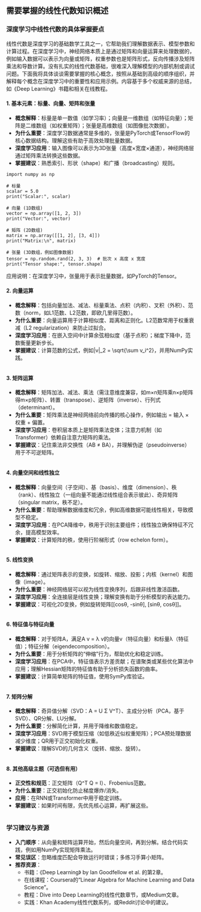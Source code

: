 ## 需要掌握的线性代数知识概述
### 深度学习中线性代数的具体掌握要点

线性代数是深度学习的基础数学工具之一，它帮助我们理解数据表示、模型参数和计算过程。在深度学习中，神经网络本质上是通过矩阵和向量运算来处理数据的，例如输入数据可以表示为向量或矩阵，权重参数也是矩阵形式，反向传播涉及矩阵乘法和导数计算。没有扎实的线性代数基础，很难深入理解模型的内部机制或调试问题。下面我将具体谈谈需要掌握的核心概念，按照从基础到高级的顺序组织，并解释每个概念在深度学习中的重要性和应用示例。内容基于多个权威来源的总结，如《Deep Learning》书籍和相关在线教程。

#### 1. **基本元素：标量、向量、矩阵和张量**
   - **概念解释**：标量是单一数值（如学习率）；向量是一维数组（如特征向量）；矩阵是二维数组（如权重矩阵）；张量是高维数组（如图像批次数据）。
   - **为什么重要**：深度学习数据通常是多维的，张量是PyTorch或TensorFlow的核心数据结构。理解这些有助于高效处理批量数据。
   - **深度学习应用**：输入图像可以表示为3D张量（高度×宽度×通道），神经网络层通过矩阵乘法转换这些数据。
   - **掌握建议**：熟悉索引、形状（shape）和广播（broadcasting）规则。
```
import numpy as np

# 标量
scalar = 5.0
print("Scalar:", scalar)

# 向量 (1D数组)
vector = np.array([1, 2, 3])
print("Vector:", vector)

# 矩阵 (2D数组)
matrix = np.array([[1, 2], [3, 4]])
print("Matrix:\n", matrix)

# 张量 (3D数组，例如图像数据)
tensor = np.random.rand(2, 3, 3)  # 批次 x 高度 x 宽度
print("Tensor shape:", tensor.shape)
```
应用说明：在深度学习中，张量用于表示批量数据，如PyTorch的Tensor。  

#### 2. **向量运算**
   - **概念解释**：包括向量加法、减法、标量乘法、点积（内积）、叉积（外积）、范数（norm，如L1范数、L2范数，即欧几里得范数）。
   - **为什么重要**：向量运算用于计算相似度、距离和正则化。L2范数常用于权重衰减（L2 regularization）来防止过拟合。
   - **深度学习应用**：在嵌入空间中计算余弦相似度（基于点积）；梯度下降中，范数衡量更新步长。
   - **掌握建议**：计算范数的公式，例如\|v\|_2 = \sqrt{\sum v_i^2}，并用NumPy实践。
```

```

#### 3. **矩阵运算**
   - **概念解释**：矩阵加法、减法、乘法（需注意维度兼容，如m×n矩阵乘n×p矩阵得m×p矩阵）、转置（transpose）、逆矩阵（inverse）、行列式（determinant）。
   - **为什么重要**：矩阵乘法是神经网络前向传播的核心操作，例如输出 = 输入 × 权重 + 偏置。
   - **深度学习应用**：卷积层本质上是矩阵乘法变体；注意力机制（如Transformer）依赖自注意力矩阵的乘法。
   - **掌握建议**：记住乘法非交换性（AB ≠ BA），并理解伪逆（pseudoinverse）用于不可逆矩阵。
```

```

#### 4. **向量空间和线性独立**
   - **概念解释**：向量空间（子空间）、基（basis）、维度（dimension）、秩（rank）、线性独立（一组向量不能通过线性组合表示彼此）、奇异矩阵（singular matrix，秩不足）。
   - **为什么重要**：帮助理解数据维度和冗余，例如高维数据可能线性相关，导致模型不稳定。
   - **深度学习应用**：在PCA降维中，秩用于识别主要组件；线性独立确保特征不冗余，提高模型效率。
   - **掌握建议**：计算矩阵的秩，使用行阶梯形式（row echelon form）。
```

```

#### 5. **线性变换**
   - **概念解释**：通过矩阵表示的变换，如旋转、缩放、投影；内核（kernel）和图像（image）。
   - **为什么重要**：神经网络层可以视为线性变换序列，后跟非线性激活函数。
   - **深度学习应用**：全连接层是线性变换；理解变换有助于分析模型的表达能力。
   - **掌握建议**：可视化2D变换，例如旋转矩阵[[cosθ, -sinθ], [sinθ, cosθ]]。
```

```

#### 6. **特征值与特征向量**
   - **概念解释**：对于矩阵A，满足A v = λ v的向量v（特征向量）和标量λ（特征值）；特征分解（eigendecomposition）。
   - **为什么重要**：用于分析矩阵的“伸缩”行为，帮助优化和稳定训练。
   - **深度学习应用**：在PCA中，特征值表示方差贡献；在谱聚类或某些优化算法中应用；理解Hessian矩阵的特征值有助于分析损失函数的曲率。
   - **掌握建议**：计算简单矩阵的特征值，使用SymPy库验证。
```

```

#### 7. **矩阵分解**
   - **概念解释**：奇异值分解（SVD：A = U Σ V^T）、主成分分析（PCA，基于SVD）、QR分解、LU分解。
   - **为什么重要**：分解简化计算，并用于降维和数值稳定。
   - **深度学习应用**：SVD用于模型压缩（如低秩近似权重矩阵）；PCA预处理数据减少维度；QR用于正交初始化权重。
   - **掌握建议**：理解SVD的几何含义（旋转、缩放、旋转）。
```

```
#### 8. **其他高级主题（可选但有用）**
   - **正交性和规范**：正交矩阵（Q^T Q = I）、Frobenius范数。
   - **为什么重要**：正交初始化防止梯度爆炸/消失。
   - **应用**：在RNN或Transformer中用于稳定训练。
   - **掌握建议**：如果时间有限，先优先核心运算，再扩展这些。
```

```

### 学习建议与资源
- **入门顺序**：从向量和矩阵运算开始，然后向量空间，再到分解。结合代码实践，例如用NumPy实现矩阵乘法。
- **常见误区**：忽略维度匹配会导致运行时错误；多练习手算小矩阵。
- **推荐资源**：
  - 书籍：《Deep Learning》 by Ian Goodfellow et al. 的第2章。
  - 在线课程：Coursera的“Linear Algebra for Machine Learning and Data Science”。
  - 教程：Dive into Deep Learning的线性代数章节，或Medium文章。
  - 实践：Khan Academy线性代数系列，或Reddit讨论中的建议。


